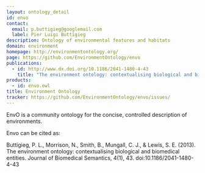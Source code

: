 ```yaml
---
layout: ontology_detail
id: envo
contact: 
  email: p.buttigieg@googlemail.com
  label: Pier Luigi Buttigieg
description: Ontology of environmental features and habitats
domain: environment
homepage: http://environmentontology.org/
page: https://github.com/EnvironmentOntology/envo
publications:
  - id: http://www.dx.doi.org/10.1186/2041-1480-4-43
    title: "The environment ontology: contextualising biological and biomedical entities"
products: 
  - id: envo.owl
title: Environment Ontology
tracker: https://github.com/EnvironmentOntology/envo/issues/
---
```


EnvO is a community ontology for the concise, controlled description of environments.

Envo can be cited as:

Buttigieg, P. L., Morrison, N., Smith, B., Mungall, C. J., & Lewis, S. E. (2013). The environment ontology: contextualising biological and biomedical entities. Journal of Biomedical Semantics, 4(1), 43. doi:10.1186/2041-1480-4-43

